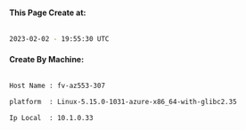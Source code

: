 
   
#### This Page Create at:

```bash

2023-02-02 - 19:55:30 UTC

```

#### Create By Machine:

```bash

Host Name : fv-az553-307

platform  : Linux-5.15.0-1031-azure-x86_64-with-glibc2.35

Ip Local  : 10.1.0.33

```

